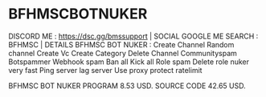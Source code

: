 # BFHMSCBOTNUKER 
DISCORD ME : https://dsc.gg/bmssupport |
SOCIAL GOOGLE ME SEARCH : BFHMSC |
DETAILS BFHMSC BOT NUKER : Create Channel Random channel Create Vc Create Category Delete Channel Communityspam Botspammer Webhook spam Ban all Kick all Role spam Delete role nuker very fast Ping server lag server Use proxy protect ratelimit





BFHMSC BOT NUKER PROGRAM 8.53 USD. SOURCE CODE 42.65 USD.
